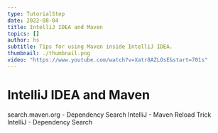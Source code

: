 ```yaml
---
type: TutorialStep
date: 2022-08-04
title: IntelliJ IDEA and Maven
topics: []
author: hs
subtitle: Tips for using Maven inside IntelliJ IDEA.
thumbnail: ./thumbnail.png
video: "https://www.youtube.com/watch?v=Xatr8AZLOsE&start=701s"
---
```


# IntelliJ IDEA and Maven

search.maven.org - Dependency Search
IntelliJ - Maven Reload Trick
IntelliJ - Dependency Search
